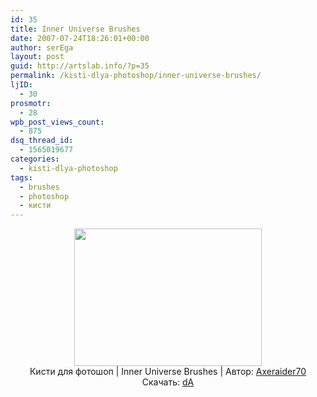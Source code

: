 ```yaml
---
id: 35
title: Inner Universe Brushes
date: 2007-07-24T18:26:01+00:00
author: serEga
layout: post
guid: http://artslab.info/?p=35
permalink: /kisti-dlya-photoshop/inner-universe-brushes/
ljID:
  - 30
prosmotr:
  - 28
wpb_post_views_count:
  - 875
dsq_thread_id:
  - 1565019677
categories:
  - kisti-dlya-photoshop
tags:
  - brushes
  - photoshop
  - кисти
---
```

<center ALIGN="center">
  <a href="{{site.img_cdn}}/inner_universe_photoshop_brushes.gif"><img src="{{site.img_cdn}}/inner_universe_photoshop_brushes.gif" alt="" title="inner_universe_photoshop_brushes" width="300" height="220" class="alignnone size-full wp-image-793" /></a>
</center>

<center ALIGN="center">
  Кисти для фотошоп | Inner Universe Brushes | Автор: <a HREF="http://axeraider70.deviantart.com/">Axeraider70</a>
</center>

<center ALIGN="center">
  Скачать: <a HREF="http://www.deviantart.com/deviation/56781481/">dA</a></p>

  <p>
    </center>
  </p>